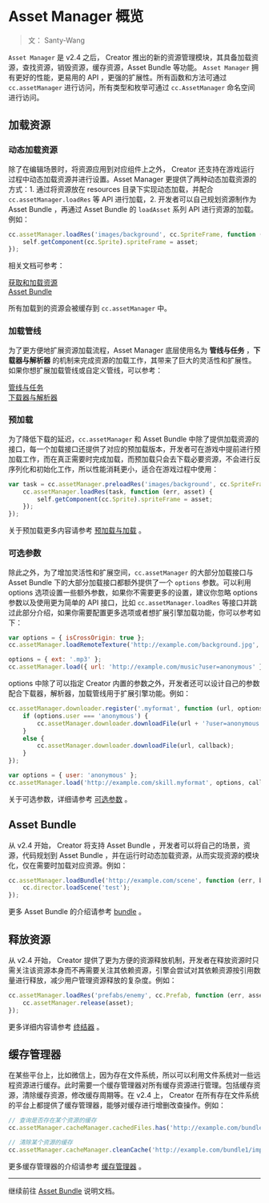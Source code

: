 # Asset Manager 概览

> 文： Santy-Wang

`Asset Manager` 是 v2.4 之后， Creator 推出的新的资源管理模块，其具备加载资源，查找资源，销毁资源，缓存资源，Asset Bundle 等功能。 `Asset Manager` 拥有更好的性能，更易用的 API ，更强的扩展性。所有函数和方法可通过 `cc.assetManager` 进行访问，所有类型和枚举可通过 `cc.AssetManager` 命名空间进行访问。

## 加载资源

### 动态加载资源

除了在编辑场景时，将资源应用到对应组件上之外， Creator 还支持在游戏运行过程中动态加载资源并进行设置。Asset Manager 更提供了两种动态加载资源的方式：1. 通过将资源放在 resources 目录下实现动态加载，并配合 `cc.assetManager.loadRes` 等 API 进行加载，2. 开发者可以自己规划资源制作为 Asset Bundle ，再通过 Asset Bundle 的 `loadAsset` 系列 API 进行资源的加载。例如：

```js
cc.assetManager.loadRes('images/background', cc.SpriteFrame, function (err) {
    self.getComponent(cc.Sprite).spriteFrame = asset;
});
```

相关文档可参考：

[获取和加载资源](../scripting/load-assets.md)<br>
[Asset Bundle](../scripting/asset-bundle.md)

所有加载到的资源会被缓存到 `cc.assetManager` 中。

### 加载管线

为了更方便地扩展资源加载流程，Asset Manager 底层使用名为 **管线与任务** ，**下载器与解析器** 的机制来完成资源的加载工作，其带来了巨大的灵活性和扩展性。如果你想扩展加载管线或自定义管线，可以参考：

[管线与任务](pipeline-task.md)<br>
[下载器与解析器](downloader-parser.md)


### 预加载

为了降低下载的延迟，`cc.assetManager` 和 Asset Bundle 中除了提供加载资源的接口，每一个加载接口还提供了对应的预加载版本，开发者可在游戏中提前进行预加载工作，而在真正需要时完成加载，而预加载只会去下载必要资源，不会进行反序列化和初始化工作，所以性能消耗更小，适合在游戏过程中使用：

```js
var task = cc.assetManager.preloadRes('images/background', cc.SpriteFrame, function (err) {
    cc.assetManager.loadRes(task, function (err, asset) {
        self.getComponent(cc.Sprite).spriteFrame = asset;
    });
});
```

关于预加载更多内容请参考 [预加载与加载](preload-load.md) 。


### 可选参数

除此之外，为了增加灵活性和扩展空间，`cc.assetManager` 的大部分加载接口与 Asset Bundle 下的大部分加载接口都额外提供了一个 `options` 参数。可以利用 options 选项设置一些额外参数，如果你不需要更多的设置，建议你忽略 options 参数以及使用更为简单的 API 接口，比如 `cc.assetManager.loadRes` 等接口并跳过此部分介绍，如果你需要配置更多选项或者想扩展引擎加载功能，你可以参考如下：

```js
var options = { isCrossOrigin: true };
cc.assetManager.loadRemoteTexture('http://example.com/background.jpg', options, callback);

options = { ext: '.mp3' };
cc.assetManager.load({ url: 'http://example.com/music?user=anonymous' }, options, callback);
```

options 中除了可以指定 Creator 内置的参数之外，开发者还可以设计自己的参数配合下载器，解析器，加载管线用于扩展引擎功能。例如：

```js
cc.assetManager.downloader.register('.myformat', function (url, options, callback) {
    if (options.user === 'anonymous') {
        cc.assetManager.downloader.downloadFile(url + '?user=anonymous', callback);
    }
    else {
        cc.assetManager.downloader.downloadFile(url, callback);
    }
});

var options = { user: 'anonymous' };
cc.assetManager.load('http://example.com/skill.myformat', options, callback);
```

关于可选参数，详细请参考 [可选参数](custom-parameter.md) 。


## Asset Bundle

从 v2.4 开始， Creator 将支持 Asset Bundle ，开发者可以将自己的场景，资源，代码规划到 Asset Bundle ，并在运行时动态加载资源，从而实现资源的模块化，仅在需要时加载对应资源。例如：

```js
cc.assetManager.loadBundle('http://example.com/scene', function (err, bundle) {
    cc.director.loadScene('test');
});
```

更多 Asset Bundle 的介绍请参考 [bundle](bundle.md) 。

## 释放资源

从 v2.4 开始， Creator 提供了更为方便的资源释放机制，开发者在释放资源时只需关注该资源本身而不再需要关注其依赖资源，引擎会尝试对其依赖资源按引用数量进行释放，减少用户管理资源释放的复杂度。例如：

```js
cc.assetManager.loadRes('prefabs/enemy', cc.Prefab, function (err, asset) {
    cc.assetManager.release(asset);
});
```

更多详细内容请参考 [终结器](finalizer.md) 。

## 缓存管理器

在某些平台上，比如微信上，因为存在文件系统，所以可以利用文件系统对一些远程资源进行缓存。此时需要一个缓存管理器对所有缓存资源进行管理。包括缓存资源，清除缓存资源，修改缓存周期等。在 v2.4 上， Creator 在所有存在文件系统的平台上都提供了缓存管理器，能够对缓存进行增删改查操作。例如：

```js
// 查询是否存在某个资源的缓存
cc.assetManager.cacheManager.cachedFiles.has('http://example.com/bundle1/import/9a/9aswe123-dsqw-12xe-123xqawe12.json');

// 清除某个资源的缓存
cc.assetManager.cacheManager.cleanCache('http://example.com/bundle1/import/9a/9aswe123-dsqw-12xe-123xqawe12.json');
```

更多缓存管理器的介绍请参考 [缓存管理器](cache-manager.md) 。

---

继续前往 [Asset Bundle](bundle.md) 说明文档。

